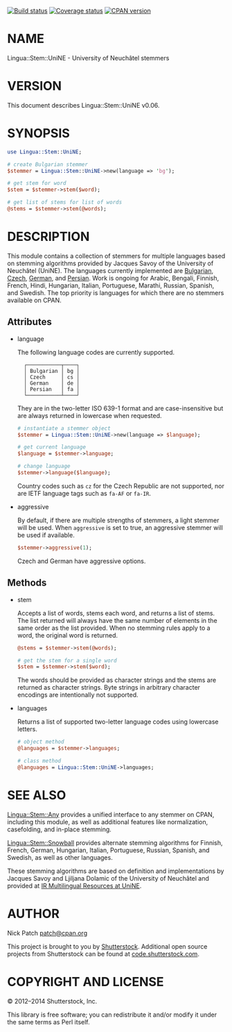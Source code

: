 [![Build status](https://travis-ci.org/patch/lingua-stem-unine-pm5.png)](https://travis-ci.org/patch/lingua-stem-unine-pm5)
[![Coverage status](https://coveralls.io/repos/patch/lingua-stem-unine-pm5/badge.png)](https://coveralls.io/r/patch/lingua-stem-unine-pm5)
[![CPAN version](https://badge.fury.io/pl/Lingua-Stem-UniNE.png)](http://badge.fury.io/pl/Lingua-Stem-UniNE)

# NAME

Lingua::Stem::UniNE - University of Neuchâtel stemmers

# VERSION

This document describes Lingua::Stem::UniNE v0.06.

# SYNOPSIS

```perl
use Lingua::Stem::UniNE;

# create Bulgarian stemmer
$stemmer = Lingua::Stem::UniNE->new(language => 'bg');

# get stem for word
$stem = $stemmer->stem($word);

# get list of stems for list of words
@stems = $stemmer->stem(@words);
```

# DESCRIPTION

This module contains a collection of stemmers for multiple languages based on
stemming algorithms provided by Jacques Savoy of the University of Neuchâtel
(UniNE). The languages currently implemented are
[Bulgarian](https://metacpan.org/pod/Lingua::Stem::UniNE::BG), [Czech](https://metacpan.org/pod/Lingua::Stem::UniNE::CS),
[German](https://metacpan.org/pod/Lingua::Stem::UniNE::DE), and [Persian](https://metacpan.org/pod/Lingua::Stem::UniNE::FA). Work
is ongoing for Arabic, Bengali, Finnish, French, Hindi, Hungarian, Italian,
Portuguese, Marathi, Russian, Spanish, and Swedish. The top priority is
languages for which there are no stemmers available on CPAN.

## Attributes

- language

    The following language codes are currently supported.

        ┌───────────┬────┐
        │ Bulgarian │ bg │
        │ Czech     │ cs │
        │ German    │ de │
        │ Persian   │ fa │
        └───────────┴────┘

    They are in the two-letter ISO 639-1 format and are case-insensitive but are
    always returned in lowercase when requested.

    ```perl
    # instantiate a stemmer object
    $stemmer = Lingua::Stem::UniNE->new(language => $language);

    # get current language
    $language = $stemmer->language;

    # change language
    $stemmer->language($language);
    ```

    Country codes such as `cz` for the Czech Republic are not supported, nor are
    IETF language tags such as `fa-AF` or `fa-IR`.

- aggressive

    By default, if there are multiple strengths of stemmers, a light stemmer will be
    used. When `aggressive` is set to true, an aggressive stemmer will be used if
    available.

    ```perl
    $stemmer->aggressive(1);
    ```

    Czech and German have aggressive options.

## Methods

- stem

    Accepts a list of words, stems each word, and returns a list of stems. The list
    returned will always have the same number of elements in the same order as the
    list provided. When no stemming rules apply to a word, the original word is
    returned.

    ```perl
    @stems = $stemmer->stem(@words);

    # get the stem for a single word
    $stem = $stemmer->stem($word);
    ```

    The words should be provided as character strings and the stems are returned as
    character strings. Byte strings in arbitrary character encodings are
    intentionally not supported.

- languages

    Returns a list of supported two-letter language codes using lowercase letters.

    ```perl
    # object method
    @languages = $stemmer->languages;

    # class method
    @languages = Lingua::Stem::UniNE->languages;
    ```

# SEE ALSO

[Lingua::Stem::Any](https://metacpan.org/pod/Lingua::Stem::Any) provides a unified interface to any stemmer on CPAN,
including this module, as well as additional features like normalization,
casefolding, and in-place stemming.

[Lingua::Stem::Snowball](https://metacpan.org/pod/Lingua::Stem::Snowball) provides alternate stemming algorithms for Finnish,
French, German, Hungarian, Italian, Portuguese, Russian, Spanish, and Swedish,
as well as other languages.

These stemming algorithms are based on definition and implementations by Jacques
Savoy and Ljiljana Dolamic of the University of Neuchâtel and provided at
[IR Multilingual Resources at UniNE](http://members.unine.ch/jacques.savoy/clef/).

# AUTHOR

Nick Patch <patch@cpan.org>

This project is brought to you by [Shutterstock](http://www.shutterstock.com/).
Additional open source projects from Shutterstock can be found at
[code.shutterstock.com](http://code.shutterstock.com/).

# COPYRIGHT AND LICENSE

© 2012–2014 Shutterstock, Inc.

This library is free software; you can redistribute it and/or modify it under
the same terms as Perl itself.
